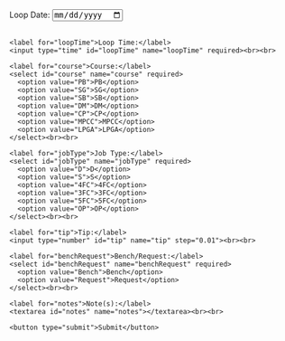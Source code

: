 <!DOCTYPE html>
<html>
<head>
  <title>Job Submission Form</title>
  <style>
    /* Style for the submit button */
    button[type="submit"] {
      background-color: green; /* Green background */
      color: white; /* White text */
      border: none; /* Remove border */
      padding: 10px 20px; /* Add some padding */
      font-size: 16px; /* Increase font size */
      border-radius: 5px; /* Add rounded corners */
      cursor: pointer; /* Add pointer cursor on hover */
    }

    /* Add hover effect */
    button[type="submit"]:hover {
      background-color: darkgreen; /* Darker green on hover */
    }
  </style>
</head>
<body>
  <form id="myForm">
    <label for="loopDate">Loop Date:</label>
    <input type="date" id="loopDate" name="loopDate" required><br><br>

    <label for="loopTime">Loop Time:</label>
    <input type="time" id="loopTime" name="loopTime" required><br><br>

    <label for="course">Course:</label>
    <select id="course" name="course" required>
      <option value="PB">PB</option>
      <option value="SG">SG</option>
      <option value="SB">SB</option>
      <option value="DM">DM</option>
      <option value="CP">CP</option>
      <option value="MPCC">MPCC</option>
      <option value="LPGA">LPGA</option>
    </select><br><br>

    <label for="jobType">Job Type:</label>
    <select id="jobType" name="jobType" required>
      <option value="D">D</option>
      <option value="S">S</option>
      <option value="4FC">4FC</option>
      <option value="3FC">3FC</option>
      <option value="5FC">5FC</option>
      <option value="OP">OP</option>
    </select><br><br>

    <label for="tip">Tip:</label>
    <input type="number" id="tip" name="tip" step="0.01"><br><br>

    <label for="benchRequest">Bench/Request:</label>
    <select id="benchRequest" name="benchRequest" required>
      <option value="Bench">Bench</option>
      <option value="Request">Request</option>
    </select><br><br>

    <label for="notes">Note(s):</label>
    <textarea id="notes" name="notes"></textarea><br><br>

    <button type="submit">Submit</button>
  </form>

  <script>
    const form = document.getElementById('myForm');
    form.addEventListener('submit', async (e) => {
      e.preventDefault();
  
      const formData = new FormData(form);
      const queryString = new URLSearchParams(formData).toString();
  
      const response = await fetch("https://script.google.com/macros/s/AKfycbx6Syf1_tSFmSfgWPronNpZ0WPN3IklfRc8Yr_27Rkz_ffH6cC1b3Hy7eaEOxJ_02Ak/exec", {
        method: "POST",
        body: queryString,
        headers: {
          "Content-Type": "application/x-www-form-urlencoded"
        }
      });
  
      const result = await response.text();
      alert(result);
      form.reset();
    });
  </script>
</body>
</html>
